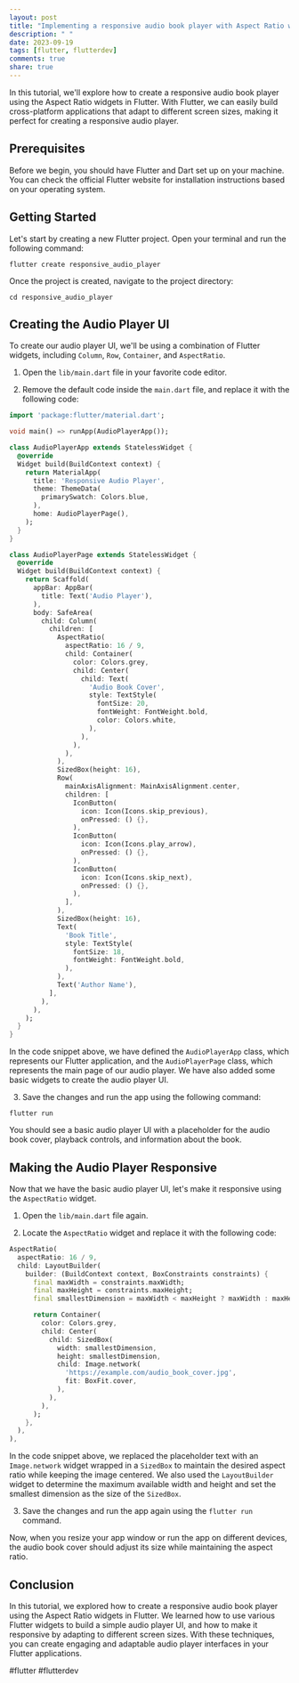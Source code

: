 ```yaml
---
layout: post
title: "Implementing a responsive audio book player with Aspect Ratio widgets in Flutter"
description: " "
date: 2023-09-19
tags: [flutter, flutterdev]
comments: true
share: true
---
```


In this tutorial, we'll explore how to create a responsive audio book player using the Aspect Ratio widgets in Flutter. With Flutter, we can easily build cross-platform applications that adapt to different screen sizes, making it perfect for creating a responsive audio player.

## Prerequisites
Before we begin, you should have Flutter and Dart set up on your machine. You can check the official Flutter website for installation instructions based on your operating system.

## Getting Started
Let's start by creating a new Flutter project. Open your terminal and run the following command:

```shell
flutter create responsive_audio_player
```

Once the project is created, navigate to the project directory:

```shell
cd responsive_audio_player
```

## Creating the Audio Player UI
To create our audio player UI, we'll be using a combination of Flutter widgets, including `Column`, `Row`, `Container`, and `AspectRatio`.

1. Open the `lib/main.dart` file in your favorite code editor.

2. Remove the default code inside the `main.dart` file, and replace it with the following code:

```dart
import 'package:flutter/material.dart';

void main() => runApp(AudioPlayerApp());

class AudioPlayerApp extends StatelessWidget {
  @override
  Widget build(BuildContext context) {
    return MaterialApp(
      title: 'Responsive Audio Player',
      theme: ThemeData(
        primarySwatch: Colors.blue,
      ),
      home: AudioPlayerPage(),
    );
  }
}

class AudioPlayerPage extends StatelessWidget {
  @override
  Widget build(BuildContext context) {
    return Scaffold(
      appBar: AppBar(
        title: Text('Audio Player'),
      ),
      body: SafeArea(
        child: Column(
          children: [
            AspectRatio(
              aspectRatio: 16 / 9,
              child: Container(
                color: Colors.grey,
                child: Center(
                  child: Text(
                    'Audio Book Cover',
                    style: TextStyle(
                      fontSize: 20,
                      fontWeight: FontWeight.bold,
                      color: Colors.white,
                    ),
                  ),
                ),
              ),
            ),
            SizedBox(height: 16),
            Row(
              mainAxisAlignment: MainAxisAlignment.center,
              children: [
                IconButton(
                  icon: Icon(Icons.skip_previous),
                  onPressed: () {},
                ),
                IconButton(
                  icon: Icon(Icons.play_arrow),
                  onPressed: () {},
                ),
                IconButton(
                  icon: Icon(Icons.skip_next),
                  onPressed: () {},
                ),
              ],
            ),
            SizedBox(height: 16),
            Text(
              'Book Title',
              style: TextStyle(
                fontSize: 18,
                fontWeight: FontWeight.bold,
              ),
            ),
            Text('Author Name'),
          ],
        ),
      ),
    );
  }
}
```

In the code snippet above, we have defined the `AudioPlayerApp` class, which represents our Flutter application, and the `AudioPlayerPage` class, which represents the main page of our audio player. We have also added some basic widgets to create the audio player UI.

3. Save the changes and run the app using the following command:

```shell
flutter run
```

You should see a basic audio player UI with a placeholder for the audio book cover, playback controls, and information about the book.

## Making the Audio Player Responsive
Now that we have the basic audio player UI, let's make it responsive using the `AspectRatio` widget.

1. Open the `lib/main.dart` file again.

2. Locate the `AspectRatio` widget and replace it with the following code:

```dart
AspectRatio(
  aspectRatio: 16 / 9,
  child: LayoutBuilder(
    builder: (BuildContext context, BoxConstraints constraints) {
      final maxWidth = constraints.maxWidth;
      final maxHeight = constraints.maxHeight;
      final smallestDimension = maxWidth < maxHeight ? maxWidth : maxHeight;

      return Container(
        color: Colors.grey,
        child: Center(
          child: SizedBox(
            width: smallestDimension,
            height: smallestDimension,
            child: Image.network(
              'https://example.com/audio_book_cover.jpg',
              fit: BoxFit.cover,
            ),
          ),
        ),
      );
    },
  ),
),
```

In the code snippet above, we replaced the placeholder text with an `Image.network` widget wrapped in a `SizedBox` to maintain the desired aspect ratio while keeping the image centered. We also used the `LayoutBuilder` widget to determine the maximum available width and height and set the smallest dimension as the size of the `SizedBox`.

3. Save the changes and run the app again using the `flutter run` command.

Now, when you resize your app window or run the app on different devices, the audio book cover should adjust its size while maintaining the aspect ratio.

## Conclusion
In this tutorial, we explored how to create a responsive audio book player using the Aspect Ratio widgets in Flutter. We learned how to use various Flutter widgets to build a simple audio player UI, and how to make it responsive by adapting to different screen sizes. With these techniques, you can create engaging and adaptable audio player interfaces in your Flutter applications.

#flutter #flutterdev